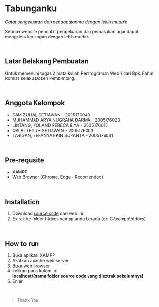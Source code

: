# Tabunganku
*Catat pengeluaran dan pendapatanmu dengan lebih mudah!*

Sebuah website pencatat pengeluaran dan pemasukan agar dapat mengelola keuangan dengan lebih mudah.

<br />

## Latar Belakang Pembuatan
Untuk memenuhi tugas 2 mata kuliah Pemrograman Web 1 dari Bpk. Fahmi Romisa selaku Dosen Pembimbing.

<br />

## Anggota Kelompok
* SAM ZUHAL SETIAWAN - 2005176043
* MUHAMMAD ARYA NUGRAHA DARMA - 2005176023
* LINTANG, YOLAND REBECA RIYA - 2005176016
* QALBI TEGUH SETIAWAN - 2005176003
* TARIGAN, ZEFANYA EKIN SURANTA - 2005176041

<br />

## Pre-requsite
* XAMPP
* Web Browser (Chrome, Edge - Recomended)

<br />

## Installation
1. Download [source code](https://codeload.github.com/samzuhalsetiawan/save-money/zip/refs/heads/main) dari web ini.
2. Extrak ke folder htdocs xampp anda berada (ex: C:\xampp\htdocs)

<br />

## How to run
1. Buka aplikasi XAMPP
2. Aktifkan apache web server
3. Buka web browser
4. ketikan pada kolom url<br /> **localhost/[nama folder source code yang diextrak sebelumnya]**
5. Enter

<br />

> Thank You
